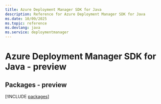 ```yaml
---
title: Azure Deployment Manager SDK for Java
description: Reference for Azure Deployment Manager SDK for Java
ms.date: 10/09/2025
ms.topic: reference
ms.devlang: java
ms.service: deploymentmanager
---
```

# Azure Deployment Manager SDK for Java - preview
## Packages - preview
[!INCLUDE [packages](deployment-manager-index.md)]